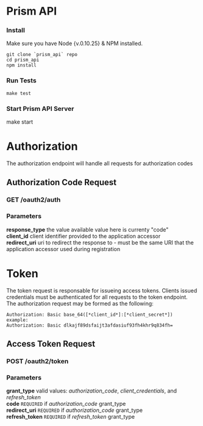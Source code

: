 Prism API
===========================================================

### Install

Make sure you have Node {v.0.10.25} & NPM installed. 

	git clone `prism_api` repo
	cd prism_api
	npm install

### Run Tests
	
	make test

### Start Prism API Server

  make start

Authorization
==========================================================
The authorization endpoint will handle all requests for authorization codes

Authorization Code Request
----------------------------------------------------------
### GET /oauth2/auth ###

### Parameters ###
**response_type**       the value available value here is currenty "code"  
**client_id**           client identifier provided to the application accessor  
**redirect_uri**        uri to redirect the response to - must be the same URI that
                        the application accessor used during registration  

Token
===========================================================
The token request is responsable for issueing access tokens. Clients issued
credentials must be authenticated for all requests to the token endpoint. The
authorization request may be formed as the following:

    Authorization: Basic base_64([*client_id*]:[*client_secret*])
    example:
    Authorization: Basic dlkajf89dsfaijt3afdasiuf93fh4khr9q834fh=

Access Token Request
----------------------------------------------------------
### POST /oauth2/token ###

### Parameters ###
**grant_type**          valid values: *authorization_code*, *client_credentials*, and *refresh_token*  
**code**                `REQUIRED` if *authorization_code* grant_type  
**redirect_uri**        `REQUIRED` if *authorization_code* grant_type  
**refresh_token**       `REQUIRED` if *refresh_token* grant_type  

